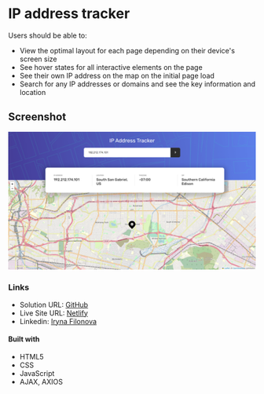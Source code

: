 # IP address tracker

Users should be able to:

- View the optimal layout for each page depending on their device's screen size
- See hover states for all interactive elements on the page
- See their own IP address on the map on the initial page load
- Search for any IP addresses or domains and see the key information and location

## Screenshot

![](./screenshot.PNG)

### Links

- Solution URL: [GitHub](https://github.com/wonder-filka/IP-address-tracker)
- Live Site URL: [Netlify](https://courageous-begonia-0778bf.netlify.app/)
- Linkedin: [Iryna Filonova](https://www.linkedin.com/in/iryna-filonova-6487a8237/)

#### Built with

- HTML5
- CSS
- JavaScript
- AJAX, AXIOS


